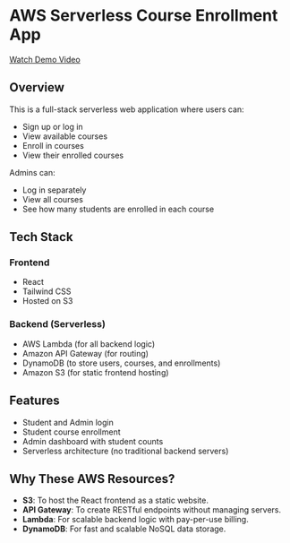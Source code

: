 # AWS Serverless Course Enrollment App

[Watch Demo Video]([https://drive.google.com/your-video-link-here](https://drive.google.com/file/d/1_khXlyORMwk09jtFhSMipyh-T2nmKLDQ/view?usp=sharing))

## Overview

This is a full-stack serverless web application where users can:
- Sign up or log in
- View available courses
- Enroll in courses
- View their enrolled courses

Admins can:
- Log in separately
- View all courses
- See how many students are enrolled in each course

## Tech Stack

### Frontend
- React
- Tailwind CSS
- Hosted on S3

### Backend (Serverless)
- AWS Lambda (for all backend logic)
- Amazon API Gateway (for routing)
- DynamoDB (to store users, courses, and enrollments)
- Amazon S3 (for static frontend hosting)

## Features

- Student and Admin login
- Student course enrollment
- Admin dashboard with student counts
- Serverless architecture (no traditional backend servers)

## Why These AWS Resources?

- **S3**: To host the React frontend as a static website.
- **API Gateway**: To create RESTful endpoints without managing servers.
- **Lambda**: For scalable backend logic with pay-per-use billing.
- **DynamoDB**: For fast and scalable NoSQL data storage.


